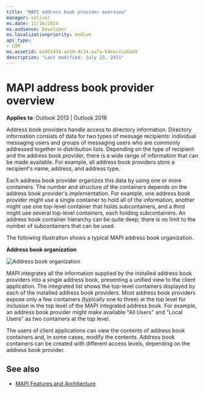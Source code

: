 ```yaml
---
title: "MAPI address book provider overview"
manager: soliver
ms.date: 11/16/2014
ms.audience: Developer
ms.localizationpriority: medium
api_type:
- COM
ms.assetid: ead51434-ae19-4c34-aa7a-bdeeccca5bd9
description: "Last modified: July 23, 2011"
---
```


# MAPI address book provider overview
  
**Applies to**: Outlook 2013 | Outlook 2016 
  
Address book providers handle access to directory information. Directory information consists of data for two types of message recipients: individual messaging users and groups of messaging users who are commonly addressed together in distribution lists. Depending on the type of recipient and the address book provider, there is a wide range of information that can be made available. For example, all address book providers store a recipient's name, address, and address type.
  
Each address book provider organizes this data by using one or more containers. The number and structure of the containers depends on the address book provider's implementation. For example, one address book provider might use a single container to hold all of the information, another might use one top-level container that holds subcontainers, and a third might use several top-level containers, each holding subcontainers. An address book container hierarchy can be quite deep; there is no limit to the number of subcontainers that can be used.
  
The following illustration shows a typical MAPI address book organization.
  
**Address book organization**
  
![Address book organization](media/amapi_04.gif "Address book organization")
  
MAPI integrates all the information supplied by the installed address book providers into a single address book, presenting a unified view to the client application. The integrated list shows the top-level containers displayed by each of the installed address book providers. Most address book providers expose only a few containers (typically one to three) at the top level for inclusion in the top level of the MAPI integrated address book. For example, an address book provider might make available "All Users" and "Local Users" as two containers at the top level.
  
The users of client applications can view the contents of address book containers and, in some cases, modify the contents. Address book containers can be created with different access levels, depending on the address book provider. 
  
## See also

- [MAPI Features and Architecture](mapi-features-and-architecture.md)

